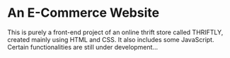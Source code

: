 # An E-Commerce Website
This is purely a front-end project of an online thrift store called THRIFTLY, \
created mainly using HTML and CSS. It also includes some JavaScript. \
Certain functionalities are still under development...
